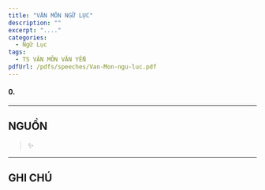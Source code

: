 ```yaml
---
title: "VÂN MÔN NGỮ LỤC"
description: ""
excerpt: "...."
categories: 
  - Ngữ Lục
tags: 
  - TS VÂN MÔN VĂN YỂN
pdfUrl: /pdfs/speeches/Van-Mon-ngu-luc.pdf
---
```


#### 0.

<hr class="blog-rule" />

## NGUỒN

> ✨

<hr class="blog-rule" />

## GHI CHÚ

[^1]: ⭐️ <a href="/masters/Yunmen-Wenyan" target="_blank">🔗 TS VÂN MÔN VĂN YỂN</a>
